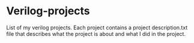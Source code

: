 # Verilog-projects
List of my verilog projects. Each project contains a project description.txt file that describes what the project is about and what I did in the project.
